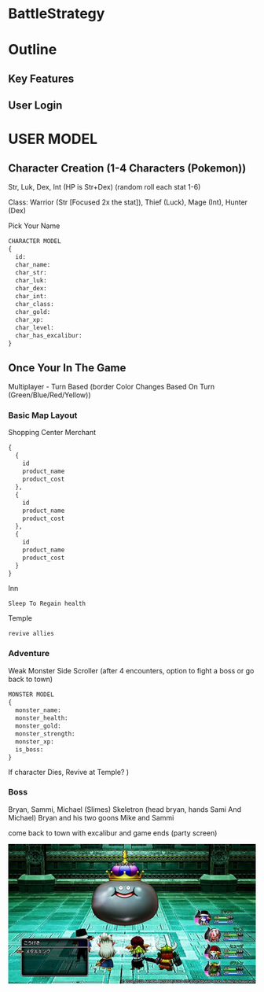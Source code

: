 # BattleStrategy


# Outline

## Key Features

## User Login

# USER MODEL

## Character Creation (1-4 Characters (Pokemon))

Str, Luk, Dex, Int (HP is Str+Dex)
(random roll each stat 1-6)

Class: Warrior (Str [Focused 2x the stat]), Thief (Luck), Mage (Int), Hunter (Dex)

Pick Your Name
```
CHARACTER MODEL
{
  id:
  char_name:
  char_str:
  char_luk:
  char_dex:
  char_int:
  char_class:
  char_gold:
  char_xp:
  char_level:
  char_has_excalibur:
}
```
## Once Your In The Game

Multiplayer - Turn Based (border Color Changes Based On Turn (Green/Blue/Red/Yellow))

### Basic Map Layout 

Shopping Center
  Merchant
  ```
  {
    {
      id
      product_name
      product_cost
    },
    {
      id
      product_name
      product_cost
    },
    {
      id
      product_name
      product_cost
    }
  }
  ```
  Inn
  ```
  Sleep To Regain health
  ```
  
  Temple
  ```
  revive allies
  ```

### Adventure
  Weak Monster Side Scroller (after 4 encounters, option to fight a boss or go back to town)
  ```
  MONSTER MODEL
  {
    monster_name:
    monster_health:
    monster_gold:
    monster_strength:
    monster_xp:
    is_boss:
  }
  ```
  If character Dies, Revive at Temple?
  )

### Boss

Bryan, Sammi, Michael (Slimes) Skeletron (head bryan, hands Sami And Michael) Bryan and his two goons Mike and Sammi


come back to town with excalibur and game ends (party screen)







![Idea](./assets/images/Dragon-Quest-X-Offline-Release-Date-Set-710x400.jpg)